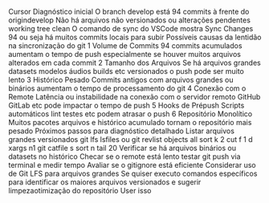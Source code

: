 Cursor
Diagnóstico inicial
 O branch develop está 94 commits à frente do origindevelop
 Não há arquivos não versionados ou alterações pendentes working tree clean
 O comando de sync do VSCode mostra Sync Changes 94 ou seja há muitos commits locais para subir
 Possíveis causas da lentidão na sincronização do git
1 Volume de Commits 94 commits acumulados aumentam o tempo de push especialmente se houver muitos arquivos alterados em cada commit
2 Tamanho dos Arquivos Se há arquivos grandes datasets modelos áudios builds etc versionados o push pode ser muito lento
3 Histórico Pesado Commits antigos com arquivos grandes ou binários aumentam o tempo de processamento do git
4 Conexão com o Remote Latência ou instabilidade na conexão com o servidor remoto GitHub GitLab etc pode impactar o tempo de push
5 Hooks de Prépush Scripts automáticos lint testes etc podem atrasar o push
6 Repositório Monolítico Muitos pacotes arquivos e histórico acumulado tornam o repositório mais pesado
 Próximos passos para diagnóstico detalhado
 Listar arquivos grandes versionados git lfs lsfiles ou git revlist objects all  sort k 2  cut f 1 d   xargs n1 git catfile s  sort n  tail 20
 Verificar se há arquivos binários ou datasets no histórico
 Checar se o remote está lento testar git push via terminal e medir tempo
 Avaliar se o gitignore está eficiente
 Considerar uso de Git LFS para arquivos grandes
Se quiser executo comandos específicos para identificar os maiores arquivos versionados e sugerir limpezaotimização do repositório
User
isso